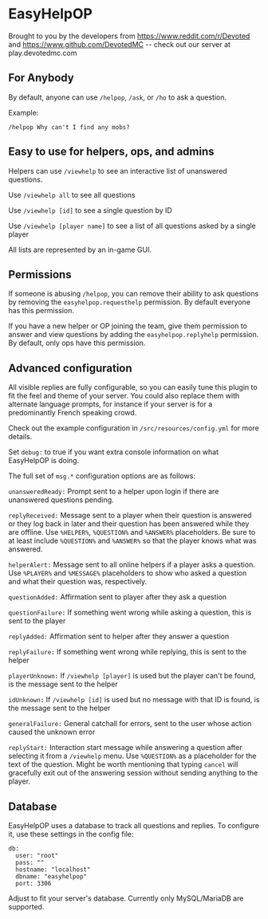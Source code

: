 # EasyHelpOP

Brought to you by the developers from https://www.reddit.com/r/Devoted and https://www.github.com/DevotedMC -- check out our server at play.devotedmc.com

## For Anybody

By default, anyone can use `/helpop`, `/ask`, or `/ho` to ask a question.

Example:

    /helpop Why can't I find any mobs?

## Easy to use for helpers, ops, and admins

Helpers can use `/viewhelp` to see an interactive list of unanswered questions.

Use `/viewhelp all` to see all questions

Use `/viewhelp [id]` to see a single question by ID

Use `/viewhelp [player name]` to see a list of all questions asked by a single player

All lists are represented by an in-game GUI.

## Permissions

If someone is abusing `/helpop`, you can remove their ability to ask questions by removing the `easyhelpop.requesthelp` permission. By default everyone has this permission.

If you have a new helper or OP joining the team, give them permission to answer and view questions by adding
the `easyhelpop.replyhelp` permission. By default, only ops have this permission.

## Advanced configuration

All visible replies are fully configurable, so you can easily tune this plugin to fit the feel and theme of your server. You could also replace them with alternate language prompts, for instance if your server is for a predominantly French speaking crowd.

Check out the example configuration in `/src/resources/config.yml` for more details.

Set `debug:` to true if you want extra console information on what EasyHelpOP is doing.

The full set of `msg.*` configuration options are as follows:

`unansweredReady:` Prompt sent to a helper upon login if there are unanswered questions pending.

`replyReceived:` Message sent to a player when their question is answered or they log back in later and their question has been answered while they are offline. Use `%HELPER%`, `%QUESTION%` and `%ANSWER%` placeholders. Be sure to at least include `%QUESTION%` and `%ANSWER%` so that the player knows what was answered.

`helperAlert:` Message sent to all online helpers if a player asks a question. Use `%PLAYER%` and `%MESSAGE%` placeholders to show who asked a question and what their question was, respectively.

`questionAdded:` Affirmation sent to player after they ask a question

`questionFailure:` If something went wrong while asking a question, this is sent to the player

`replyAdded:` Affirmation sent to helper after they answer a question

`replyFailure:` If something went wrong while replying, this is sent to the helper

`playerUnknown:` If `/viewhelp [player]` is used but the player can't be found, is the message sent to the helper

`idUnknown:` If `/viewhelp [id]` is used but no message with that ID is found, is the message sent to the helper

`generalFailure:` General catchall for errors, sent to the user whose action caused the unknown error

`replyStart:` Interaction start message while answering a question after selecting it from a `/viewhelp` menu. Use `%QUESTION%` as a placeholder for the text of the question. Might be worth mentioning that typing `cancel` will gracefully exit out of the answering session without sending anything to the player.

## Database

EasyHelpOP uses a database to track all questions and replies. To configure it, use these settings in the config file:

    db:
      user: "root"
      pass: ""
      hostname: "localhost"
      dbname: "easyhelpop"
      port: 3306

Adjust to fit your server's database. Currently only MySQL/MariaDB are supported.